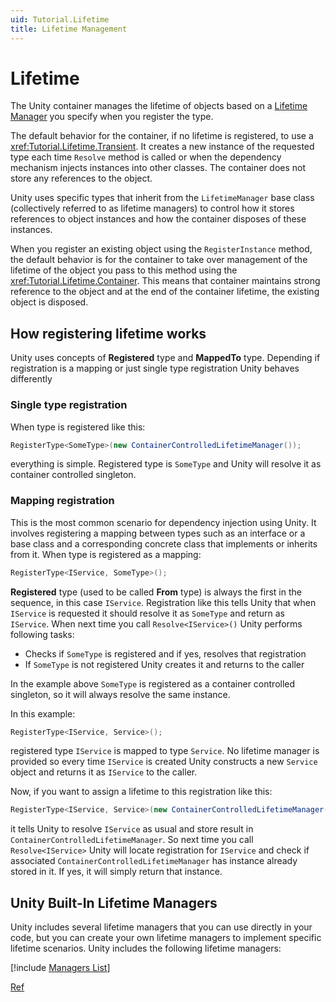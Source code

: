 ```yaml
---
uid: Tutorial.Lifetime
title: Lifetime Management
---
```


# Lifetime

The Unity container manages the lifetime of objects based on a [Lifetime Manager](xref:Unity.Lifetime) you specify when you register the type.

The default behavior for the container, if no lifetime is registered, to use a <xref:Tutorial.Lifetime.Transient>. It creates a new instance of the requested type each time `Resolve` method is called or when the dependency mechanism injects instances into other classes. The container does not store any references to the object.

Unity uses specific types that inherit from the `LifetimeManager` base class (collectively referred to as lifetime managers) to control how it stores references to object instances and how the container disposes of these instances.

When you register an existing object using the `RegisterInstance` method, the default behavior is for the container to take over management of the lifetime of the object you pass to this method using the <xref:Tutorial.Lifetime.Container>. This means that container maintains strong reference to the object and at the end of the container lifetime, the existing object is disposed.

## How registering lifetime works

Unity uses concepts of **Registered** type and **MappedTo** type. Depending if registration is a mapping or just single type registration Unity behaves differently

### Single type registration

When type is registered like this:

```C#
RegisterType<SomeType>(new ContainerControlledLifetimeManager());
```

everything is simple. Registered type is ``SomeType`` and Unity will resolve it as container controlled singleton.

### Mapping registration

This is the most common scenario for dependency injection using Unity. It involves registering a mapping between types such as an interface or a base class and a corresponding concrete class that implements or inherits from it. When type is registered as a mapping:

```C#
RegisterType<IService, SomeType>();
```

**Registered** type (used to be called **From** type) is always the first in the sequence, in this case `IService`. Registration like this tells Unity that when `IService` is requested it should resolve it as ``SomeType`` and return as `IService`.
When next time you call ``Resolve<IService>()`` Unity performs following tasks:

- Checks if ``SomeType`` is registered and if yes, resolves that registration
- If ``SomeType`` is not registered Unity creates it and returns to the caller

In the example above ``SomeType`` is registered as a container controlled singleton, so it will always resolve the same instance.

In this example:

```C#
RegisterType<IService, Service>();
```

registered type `IService` is mapped to type ``Service``. No lifetime manager is provided so every time ``IService`` is created Unity constructs a new `Service` object and returns it as ``IService`` to the caller.

Now, if you want to assign a lifetime to this registration like this:

```C#
RegisterType<IService, Service>(new ContainerControlledLifetimeManager());
```

it tells Unity to resolve ``IService`` as usual and store result in ``ContainerControlledLifetimeManager``. So next time you call ``Resolve<IService>`` Unity will locate registration for ``IService`` and check if associated ``ContainerControlledLifetimeManager`` has instance already stored in it. If yes, it will simply return that instance.

## Unity Built-In Lifetime Managers

Unity includes several lifetime managers that you can use directly in your code, but you can create your own lifetime managers to implement specific lifetime scenarios. Unity includes the following lifetime managers:

[!include [Managers List](managers.md)]

[Ref](https://docs.microsoft.com/en-us/previous-versions/msp-n-p/ff660872(v%3dpandp.20))